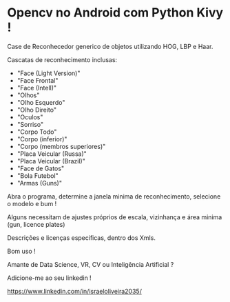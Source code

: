 Opencv no Android com Python Kivy !
=====================================

Case de Reconhecedor generico de objetos utilizando HOG, LBP e Haar.

Cascatas de reconhecimento inclusas:
* "Face (Light Version)"
* "Face Frontal"
* "Face (Intell)"
* "Olhos"
* "Olho Esquerdo"
* "Olho Direito"
* "Oculos"
* "Sorriso"
* "Corpo Todo"
* "Corpo (inferior)"
* "Corpo (membros superiores)"
* "Placa Veicular (Russa)"
* "Placa Veicular (Brazil)"
* "Face de Gatos"
* "Bola Futebol"
* "Armas (Guns)"

Abra o programa, determine a janela minima de reconhecimento, selecione o modelo e bum !

Alguns necessitam de ajustes próprios de escala, vizinhança e área minima (gun, licence plates)

Descrições e licenças especificas, dentro dos Xmls.

Bom uso !

Amante de Data Science, VR, CV ou Inteligência Artificial ?

Adicione-me ao seu linkedin !

https://www.linkedin.com/in/israeloliveira2035/
